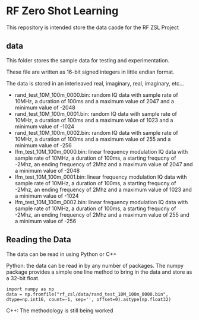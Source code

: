 # RF Zero Shot Learning
This repository is intended store the data caode for the RF ZSL Project

## data

This folder stores the sample data for testing and experimentation.

These file are written as 16-bit signed integers in little endian format.

The data is stored in an interleaved real, imaginary, real, imaginary, etc...

  - rand_test_10M_100m_0000.bin: random IQ data with sample rate of 10MHz, a duration of 100ms and a maximum value of 2047 and a minimum value of -2048
  - rand_test_10M_100m_0001.bin: random IQ data with sample rate of 10MHz, a duration of 100ms and a maximum value of 1023 and a minimum value of -1024
  - rand_test_10M_100m_0002.bin: random IQ data with sample rate of 10MHz, a duration of 100ms and a maximum value of 255 and a minimum value of -256
  - lfm_test_10M_100m_0000.bin: linear frequency modulation IQ data with sample rate of 10MHz, a duration of 100ms, a starting frequcny of -2Mhz, an ending frequency of 2Mhz and a maximum value of 2047 and a minimum value of -2048
  - lfm_test_10M_100m_0001.bin: linear frequency modulation IQ data with sample rate of 10MHz, a duration of 100ms, a starting frequcny of -2Mhz, an ending frequency of 2Mhz and a maximum value of 1023 and a minimum value of -1024
  - lfm_test_10M_100m_0002.bin: linear frequency modulation IQ data with sample rate of 10MHz, a duration of 100ms, a starting frequcny of -2Mhz, an ending frequency of 2Mhz and a maximum value of 255 and a minimum value of -256

## Reading the Data

The data can be read in using Python or C++

Python: the data can be read in by any number of packages.  The numpy package provides a simple one line method to bring in the data and store as a 32-bit float.

```
import numpy as np
data = np.fromfile("rf_zsl/data/rand_test_10M_100m_0000.bin", dtype=np.int16, count=-1, sep='', offset=0).astype(np.float32)
```

C++: The methodology is still being worked
